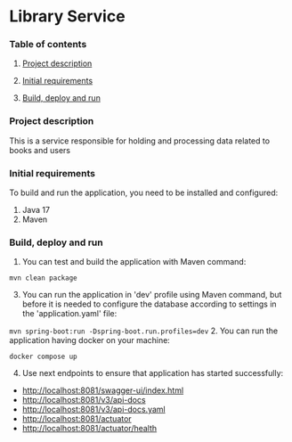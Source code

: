 # Library Service

### Table of contents

1. [ Project description ](#project-description)

2. [ Initial requirements ](#initial-requirements)

3. [ Build, deploy and run ](#Build-deploy-and-run)

### Project description

This is a service responsible for holding and processing data related to books and users

### Initial requirements

To build and run the application, you need to be installed and configured:

1. Java 17
2. Maven

### Build, deploy and run

1. You can test and build the application with Maven command:
   
`mvn clean package`

3. You can run the application in 'dev' profile using Maven command, but before it is needed to configure the database according to settings in the 'application.yaml' file:
   
`mvn spring-boot:run -Dspring-boot.run.profiles=dev`
2. You can run the application having docker on your machine:

`docker compose up`

4. Use next endpoints to ensure that application has started successfully:

- [http://localhost:8081/swagger-ui/index.html](http://localhost:8081/swagger-ui/index.html)
- [http://localhost:8081/v3/api-docs](http://localhost:8081/v3/api-docs)
- [http://localhost:8081/v3/api-docs.yaml](http://localhost:8081/v3/api-docs)
- [http://localhost:8081/actuator](http://localhost:8081/actuator)
- [http://localhost:8081/actuator/health](http://localhost:8081/actuator/health)